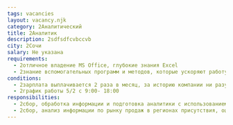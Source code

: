```yaml
---
tags: vacancies
layout: vacancy.njk
category: 2Аналитический
title: 2Аналитик
description: 2sdfsdfcvbccvb
city: 2Сочи
salary: Не указана
requirements:
  - 2отличное владение MS Office, глубокие знания Excel
  - 2знание вспомогательных программ и методов, которые ускоряют работу (CRM, Google Analytics и другие)
conditions:
  - 2зарплата выплачивается 2 раза в месяц, за историю компании ни разу не было задержек
  - 2график работы 5/2 с 9:00- 18:00
responsibilities:
  - 2сбор, обработка информации и подготовка аналитики с использованием возможностей MS Excel
  - 2сбор, анализ информации по рынку продаж в регионах присутствия, оценка положения компании на рынке, формирование выводов, трендов и предложений по улучшению позиции компании
---
```

